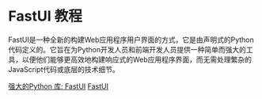 # FastUI 教程

<show-structure depth="3"/>



FastUI是一种全新的构建Web应用程序用户界面的方式，它是由声明式的Python代码定义的。它旨在为Python开发人员和前端开发人员提供一种简单而强大的工具，以便他们能够更高效地构建响应式的Web应用程序界面，而无需处理繁杂的JavaScript代码或底层的技术细节。


<seealso>
<category ref="ref_docs">
    <a href="https://mp.weixin.qq.com/s/u65E_kCgxGZ_v0q3TJA1eg">强大的Python 库: FastUI</a>
</category>
<category ref="ref_github">
    <a href="https://github.com/pydantic/FastUI">FastUI</a>
</category>
<category ref="ref_issues">
</category>
<category ref="ref_hf">
</category>
<category ref="ref_ms">
</category>
</seealso>